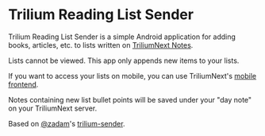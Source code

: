 # Trilium Reading List Sender
Trilium Reading List Sender is a simple Android application for adding books, 
articles, etc. to lists written on [TriliumNext Notes](https://github.com/TriliumNext/notes).

Lists cannot be viewed. This app only appends new items to your lists.

If you want to access your lists on mobile, you can use TriliumNext's 
[mobile frontend](https://triliumnext.github.io/Docs/Wiki/mobile-frontend.html).

Notes containing new list bullet points will be saved under your "day note" on your
TriliumNext server.

Based on [@zadam](https://github.com/zadam)'s [trilium-sender](https://github.com/TriliumNext/trilium-sender).
